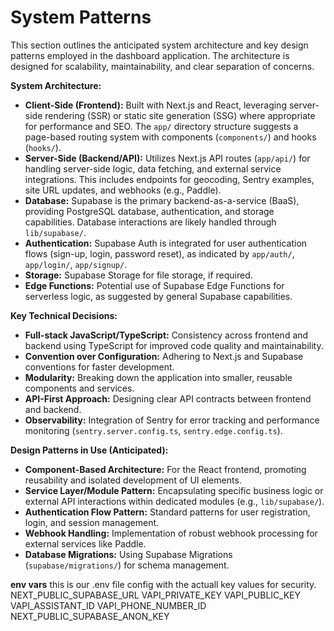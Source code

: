 # System Patterns

This section outlines the anticipated system architecture and key design patterns employed in the dashboard application. The architecture is designed for scalability, maintainability, and clear separation of concerns.

**System Architecture:**

- **Client-Side (Frontend):** Built with Next.js and React, leveraging server-side rendering (SSR) or static site generation (SSG) where appropriate for performance and SEO. The `app/` directory structure suggests a page-based routing system with components (`components/`) and hooks (`hooks/`).
- **Server-Side (Backend/API):** Utilizes Next.js API routes (`app/api/`) for handling server-side logic, data fetching, and external service integrations. This includes endpoints for geocoding, Sentry examples, site URL updates, and webhooks (e.g., Paddle).
- **Database:** Supabase is the primary backend-as-a-service (BaaS), providing PostgreSQL database, authentication, and storage capabilities. Database interactions are likely handled through `lib/supabase/`.
- **Authentication:** Supabase Auth is integrated for user authentication flows (sign-up, login, password reset), as indicated by `app/auth/`, `app/login/`, `app/signup/`.
- **Storage:** Supabase Storage for file storage, if required.
- **Edge Functions:** Potential use of Supabase Edge Functions for serverless logic, as suggested by general Supabase capabilities.

**Key Technical Decisions:**

- **Full-stack JavaScript/TypeScript:** Consistency across frontend and backend using TypeScript for improved code quality and maintainability.
- **Convention over Configuration:** Adhering to Next.js and Supabase conventions for faster development.
- **Modularity:** Breaking down the application into smaller, reusable components and services.
- **API-First Approach:** Designing clear API contracts between frontend and backend.
- **Observability:** Integration of Sentry for error tracking and performance monitoring (`sentry.server.config.ts`, `sentry.edge.config.ts`).

**Design Patterns in Use (Anticipated):**

- **Component-Based Architecture:** For the React frontend, promoting reusability and isolated development of UI elements.
- **Service Layer/Module Pattern:** Encapsulating specific business logic or external API interactions within dedicated modules (e.g., `lib/supabase/`).
- **Authentication Flow Pattern:** Standard patterns for user registration, login, and session management.
- **Webhook Handling:** Implementation of robust webhook processing for external services like Paddle.
- **Database Migrations:** Using Supabase Migrations (`supabase/migrations/`) for schema management.

**env vars** this is our .env file config with the actuall key values for security.
NEXT_PUBLIC_SUPABASE_URL
VAPI_PRIVATE_KEY
VAPI_PUBLIC_KEY
VAPI_ASSISTANT_ID
VAPI_PHONE_NUMBER_ID
NEXT_PUBLIC_SUPABASE_ANON_KEY

